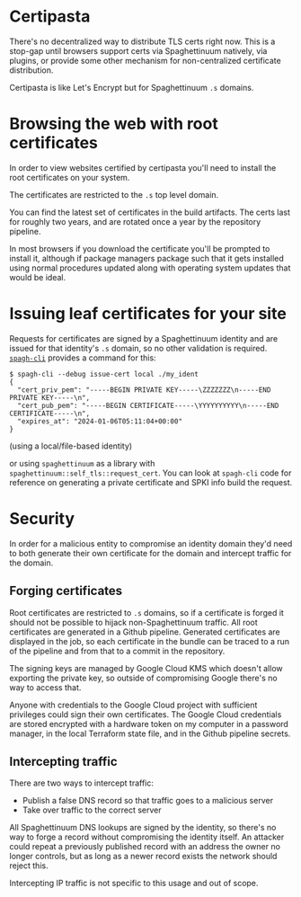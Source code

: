 # Certipasta

There's no decentralized way to distribute TLS certs right now. This is a stop-gap until browsers support certs via Spaghettinuum natively, via plugins, or provide some other mechanism for non-centralized certificate distribution.

Certipasta is like Let's Encrypt but for Spaghettinuum `.s` domains.

# Browsing the web with root certificates

In order to view websites certified by certipasta you'll need to install the root certificates on your system.

The certificates are restricted to the `.s` top level domain.

You can find the latest set of certificates in the build artifacts. The certs last for roughly two years, and are rotated once a year by the repository pipeline.

In most browsers if you download the certificate you'll be prompted to install it, although if package managers package such that it gets installed using normal procedures updated along with operating system updates that would be ideal.

# Issuing leaf certificates for your site

Requests for certificates are signed by a Spaghettinuum identity and are issued for that identity's `.s` domain, so no other validation is required. [`spagh-cli`](https://github.com/andrewbaxter/spaghettinuum) provides a command for this:

```
$ spagh-cli --debug issue-cert local ./my_ident
{
  "cert_priv_pem": "-----BEGIN PRIVATE KEY-----\ZZZZZZZ\n-----END PRIVATE KEY-----\n",
  "cert_pub_pem": "-----BEGIN CERTIFICATE-----\YYYYYYYYYY\n-----END CERTIFICATE-----\n",
  "expires_at": "2024-01-06T05:11:04+00:00"
}
```

(using a local/file-based identity)

or using `spaghettinuum` as a library with `spaghettinuum::self_tls::request_cert`. You can look at `spagh-cli` code for reference on generating a private certificate and SPKI info build the request.

# Security

In order for a malicious entity to compromise an identity domain they'd need to both generate their own certificate for the domain and intercept traffic for the domain.

## Forging certificates

Root certificates are restricted to `.s` domains, so if a certificate is forged it should not be possible to hijack non-Spaghettinuum traffic. All root certificates are generated in a Github pipeline. Generated certificates are displayed in the job, so each certificate in the bundle can be traced to a run of the pipeline and from that to a commit in the repository.

The signing keys are managed by Google Cloud KMS which doesn't allow exporting the private key, so outside of compromising Google there's no way to access that.

Anyone with credentials to the Google Cloud project with sufficient privileges could sign their own certificates. The Google Cloud credentials are stored encrypted with a hardware token on my computer in a password manager, in the local Terraform state file, and in the Github pipeline secrets.

## Intercepting traffic

There are two ways to intercept traffic:

- Publish a false DNS record so that traffic goes to a malicious server
- Take over traffic to the correct server

All Spaghettinuum DNS lookups are signed by the identity, so there's no way to forge a record without compromising the identity itself. An attacker could repeat a previously published record with an address the owner no longer controls, but as long as a newer record exists the network should reject this.

Intercepting IP traffic is not specific to this usage and out of scope.
